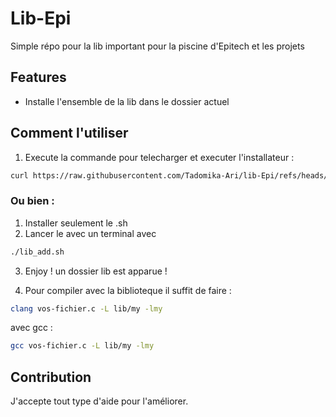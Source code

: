 # Lib-Epi

Simple répo pour la lib important pour la piscine d'Epitech et les projets

## Features
- Installe l'ensemble de la lib dans le dossier actuel 



## Comment l'utiliser
1. Execute la commande pour telecharger et executer l'installateur :  
``` bash
curl https://raw.githubusercontent.com/Tadomika-Ari/lib-Epi/refs/heads/main/lib_add.sh | bash -s
```
### Ou bien : 
1. Installer seulement le .sh
2. Lancer le avec un terminal avec  
``` bash
./lib_add.sh
```
3. Enjoy ! un dossier lib est apparue ! 

4. Pour compiler avec la biblioteque il suffit de faire :


``` bash
clang vos-fichier.c -L lib/my -lmy
```

avec gcc :
``` bash
gcc vos-fichier.c -L lib/my -lmy
```
## Contribution
J'accepte tout type d'aide pour l'améliorer. 
